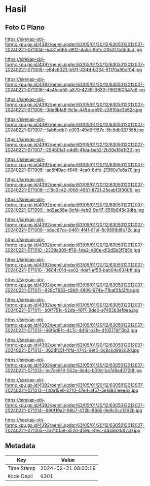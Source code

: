 # Hasil

## Foto C Plano

https://sirekap-obj-formc.kpu.go.id/4392/pemilu/pdpr/63/05/01/20/12/6305012012007-20240221-071004--b431b665-d9f2-4a5a-9e1c-2053f7b3b3cd.jpg

https://sirekap-obj-formc.kpu.go.id/4392/pemilu/pdpr/63/05/01/20/12/6305012012007-20240221-071005--e64c8323-b511-434d-b334-51170a90cf04.jpg

https://sirekap-obj-formc.kpu.go.id/4392/pemilu/pdpr/63/05/01/20/12/6305012012007-20240221-071006--4e45cd50-a870-4238-9633-79626f0647a8.jpg

https://sirekap-obj-formc.kpu.go.id/4392/pemilu/pdpr/63/05/01/20/12/6305012012007-20240221-071006--3de8bfa8-6c1a-445e-ae90-c3910be3b52c.jpg

https://sirekap-obj-formc.kpu.go.id/4392/pemilu/pdpr/63/05/01/20/12/6305012012007-20240221-071007--3ab6cdb7-e003-49d6-937c-3fc5db037355.jpg

https://sirekap-obj-formc.kpu.go.id/4392/pemilu/pdpr/63/05/01/20/12/6305012012007-20240221-071007--26480fa1-c4d8-41da-be52-2b30e18d1f30.jpg

https://sirekap-obj-formc.kpu.go.id/4392/pemilu/pdpr/63/05/01/20/12/6305012012007-20240221-071008--ac6f49ac-f648-4ca0-8dfd-21360e1e6a70.jpg

https://sirekap-obj-formc.kpu.go.id/4392/pemilu/pdpr/63/05/01/20/12/6305012012007-20240221-071008--c19c3c42-f006-4951-872f-25eabf3f3009.jpg

https://sirekap-obj-formc.kpu.go.id/4392/pemilu/pdpr/63/05/01/20/12/6305012012007-20240221-071009--bd9ac86a-9cfd-4eb8-9c47-650b948c0dfb.jpg

https://sirekap-obj-formc.kpu.go.id/4392/pemilu/pdpr/63/05/01/20/12/6305012012007-20240221-071009--b8ec87ce-0461-4f4f-81ef-8c9899d8e72c.jpg

https://sirekap-obj-formc.kpu.go.id/4392/pemilu/pdpr/63/05/01/20/12/6305012012007-20240221-071010--2339a609-ff18-4de2-b80e-d13d5b3f7d5d.jpg

https://sirekap-obj-formc.kpu.go.id/4392/pemilu/pdpr/63/05/01/20/12/6305012012007-20240221-071010--3604c01d-ee02-4def-af53-bab04e634bff.jpg

https://sirekap-obj-formc.kpu.go.id/4392/pemilu/pdpr/63/05/01/20/12/6305012012007-20240221-071011--928c7833-c8b9-4806-974e-71baf01d2fce.jpg

https://sirekap-obj-formc.kpu.go.id/4392/pemilu/pdpr/63/05/01/20/12/6305012012007-20240221-071011--b0f1751c-62db-46f7-9de6-a7483b3efbea.jpg

https://sirekap-obj-formc.kpu.go.id/4392/pemilu/pdpr/63/05/01/20/12/6305012012007-20240221-071012--68f6d81c-4c7c-4d19-b2fe-4105176f15b3.jpg

https://sirekap-obj-formc.kpu.go.id/4392/pemilu/pdpr/63/05/01/20/12/6305012012007-20240221-071012--362dfc5f-f0fa-4743-9ef0-0c9c6d992d2d.jpg

https://sirekap-obj-formc.kpu.go.id/4392/pemilu/pdpr/63/05/01/20/12/6305012012007-20240221-071013--bc7ce918-502a-4e4c-b00d-ba7d6a4372df.jpg

https://sirekap-obj-formc.kpu.go.id/4392/pemilu/pdpr/63/05/01/20/12/6305012012007-20240221-071013--140a15e0-2710-47e4-af57-5e1d931eee62.jpg

https://sirekap-obj-formc.kpu.go.id/4392/pemilu/pdpr/63/05/01/20/12/6305012012007-20240221-071014--690f19a2-96b7-472b-8665-9e9c0cc1362b.jpg

https://sirekap-obj-formc.kpu.go.id/4392/pemilu/pdpr/63/05/01/20/12/6305012012007-20240221-071005--2a2101a9-3520-459c-81ec-d43563fdf7c0.jpg


## Metadata

| Key        | Value               |
| ---------- | ------------------- |
| Time Stamp | 2024-02-21 08:03:19 |
| Kode Dapil | 6301                |



